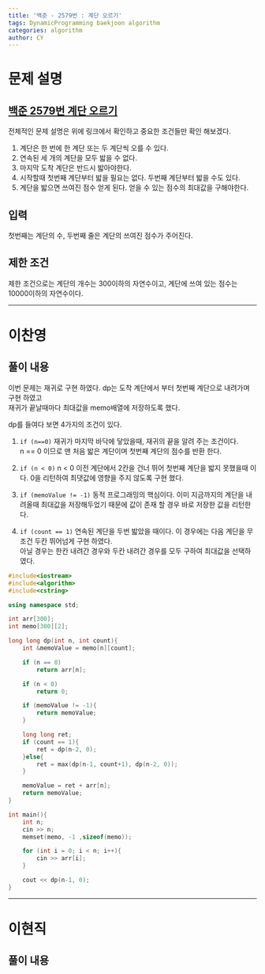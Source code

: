 ```yaml
---
title: '백준 - 2579번 : 계단 오르기'
tags: DynamicProgramming baekjoon algorithm
categories: algorithm
author: CY
---
```

# 문제 설명
## [백준 2579번 계단 오르기](https://www.acmicpc.net/problem/2579)  
전체적인 문제 설명은 위에 링크에서 확인하고 중요한 조건들만 확인 해보겠다.

1. 계단은 한 번에 한 계단 또는 두 계단씩 오를 수 있다.
2. 연속된 세 개의 계단을 모두 밟을 수 없다.
3. 마지막 도착 계단은 반드시 밟아야한다.
4. 시작할때 첫번째 계단부터 밟을 필요는 없다. 두번째 계단부터 밟을 수도 있다.
5. 계단을 밟으면 쓰여진 점수 얻게 된다. 얻을 수 있는 점수의 최대값을 구해야한다.

## 입력

첫번째는 계단의 수, 두번째 줄은 계단의 쓰여진 점수가 주어진다.

## 제한 조건

제한 조건으로는 계단의 개수는 300이하의 자연수이고, 계단에 쓰여 있는 점수는 10000이하의 자연수이다.

---
# 이찬영

## 풀이 내용

이번 문제는 재귀로 구현 하였다.
dp는 도착 계단에서 부터 첫번째 계단으로 내려가며 구현 하였고  
재귀가 끝날때마다 최대값을 memo배열에 저장하도록 했다.

dp를 들여다 보면 4가지의 조건이 있다.

1. `if (n==0)` 재귀가 마지막 바닥에 닿았을때, 재귀의 끝을 알려 주는 조건이다.  
   n == 0 이므로 맨 처음 밟은 계단이며 첫번째 계단의 점수를 반환 한다.

2. `if (n < 0)` n < 0 이전 계단에서 2칸을 건너 뛰어 첫번째 계단을 밟지 못했을때 이다. 0을 리턴하여 최댓값에 영향을 주지 않도록 구현 했다.

3. `if (memoValue != -1)` 동적 프로그래밍의 핵심이다. 이미 지금까지의 계단을 내려올때 최대값을 저장해두었기 때문에 값이 존재 할 경우 바로 저장한 값을 리턴한다.

4. `if (count == 1)` 연속된 계단을 두번 밟았을 때이다. 이 경우에는 다음 계단을 무조건 두칸 뛰어넘게 구현 하였다.  
아닐 경우는 한칸 내려간 경우와 두칸 내려간 경우를 모두 구하여 최대값을 선택하였다.

```cpp
#include<iostream>
#include<algorithm>
#include<cstring>

using namespace std;

int arr[300];
int memo[300][2];

long long dp(int n, int count){
    int &memoValue = memo[n][count];

    if (n == 0)
        return arr[n];

    if (n < 0)
        return 0;

    if (memoValue != -1){
        return memoValue;
    }

    long long ret;
    if (count == 1){
        ret = dp(n-2, 0);
    }else{
        ret = max(dp(n-1, count+1), dp(n-2, 0));
    }

    memoValue = ret + arr[n];
    return memoValue;
}

int main(){
    int n;
    cin >> n;
    memset(memo, -1 ,sizeof(memo));

    for (int i = 0; i < n; i++){
        cin >> arr[i];
    }

    cout << dp(n-1, 0);
}
```

---

# 이현직

## 풀이 내용
